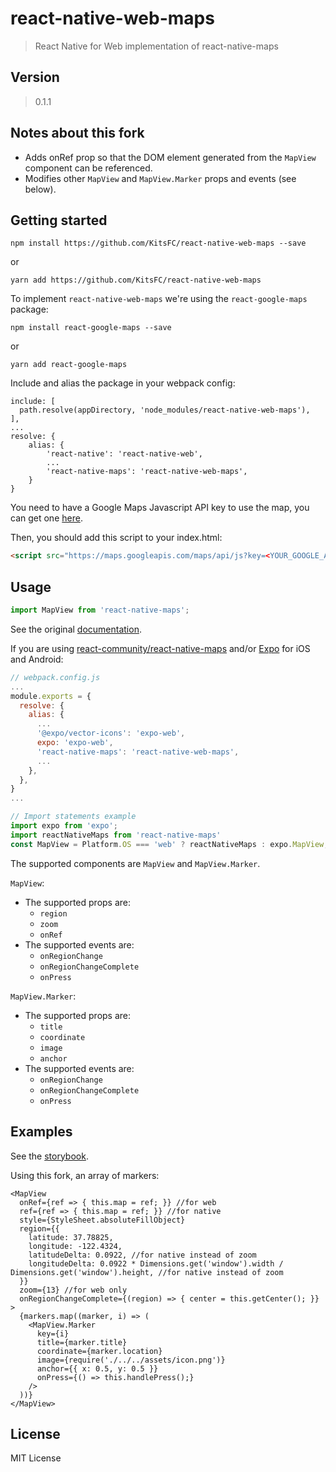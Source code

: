 # react-native-web-maps
> React Native for Web implementation of react-native-maps

## Version
> 0.1.1

## Notes about this fork
- Adds onRef prop so that the DOM element generated from the `MapView` component can be referenced.
- Modifies other `MapView` and `MapView.Marker` props and events (see below).

## Getting started
```
npm install https://github.com/KitsFC/react-native-web-maps --save
```
or
```
yarn add https://github.com/KitsFC/react-native-web-maps
```

To implement `react-native-web-maps` we're using the `react-google-maps` package:

```
npm install react-google-maps --save
```
or
```
yarn add react-google-maps
```

Include and alias the package in your webpack config:

```
include: [
  path.resolve(appDirectory, 'node_modules/react-native-web-maps'),
],
...
resolve: {
    alias: {
        'react-native': 'react-native-web',
        ...
        'react-native-maps': 'react-native-web-maps',
    }
}
```

You need to have a Google Maps Javascript API key to use the map, you can get one [here](https://developers.google.com/maps/documentation/javascript/get-api-key).

Then, you should add this script to your index.html:
``` html
<script src="https://maps.googleapis.com/maps/api/js?key=<YOUR_GOOGLE_API_KEY>"></script>
```

## Usage

``` javascript
import MapView from 'react-native-maps';
```
See the original [documentation](https://github.com/airbnb/react-native-maps).

If you are using [react-community/react-native-maps](https://github.com/react-community/react-native-maps) and/or [Expo](https://docs.expo.io/versions/latest/sdk/map-view) for iOS and Android:

``` javascript
// webpack.config.js
...
module.exports = {
  resolve: {
    alias: {
      ...
      '@expo/vector-icons': 'expo-web',
      expo: 'expo-web',
      'react-native-maps': 'react-native-web-maps',
      ...
    },
  },
}
...

// Import statements example
import expo from 'expo';
import reactNativeMaps from 'react-native-maps'
const MapView = Platform.OS === 'web' ? reactNativeMaps : expo.MapView;
```

The supported components are `MapView` and `MapView.Marker`.

`MapView`:
- The supported props are:
    - `region`
    - `zoom`
    - `onRef`
- The supported events are:
    - `onRegionChange`
    - `onRegionChangeComplete`
    - `onPress`

`MapView.Marker`:
- The supported props are:
    - `title`
    - `coordinate`
    - `image`
    - `anchor`
- The supported events are:
    - `onRegionChange`
    - `onRegionChangeComplete`
    - `onPress`


## Examples
See the [storybook](https://react-native-web-community.github.io/react-native-web-maps/storybook/index.html).

Using this fork, an array of markers:

```
<MapView
  onRef={ref => { this.map = ref; }} //for web
  ref={ref => { this.map = ref; }} //for native
  style={StyleSheet.absoluteFillObject}
  region={{
    latitude: 37.78825,
    longitude: -122.4324,
    latitudeDelta: 0.0922, //for native instead of zoom
    longitudeDelta: 0.0922 * Dimensions.get('window').width / Dimensions.get('window').height, //for native instead of zoom
  }}
  zoom={13} //for web only
  onRegionChangeComplete={(region) => { center = this.getCenter(); }}
>
  {markers.map((marker, i) => (
    <MapView.Marker
      key={i}
      title={marker.title}
      coordinate={marker.location}
      image={require('./../../assets/icon.png')}
      anchor={{ x: 0.5, y: 0.5 }}
      onPress={() => this.handlePress();}
    />
  ))}
</MapView>
```

## License
MIT License
